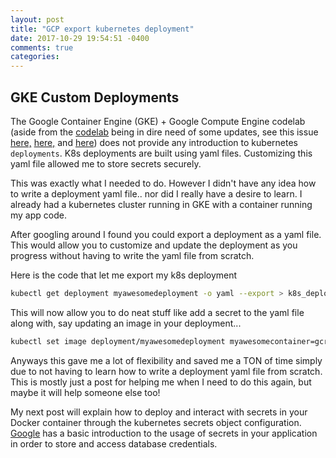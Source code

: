 ```yaml
---
layout: post
title: "GCP export kubernetes deployment"
date: 2017-10-29 19:54:51 -0400
comments: true
categories: 
---
```


## GKE Custom Deployments

The Google Container Engine (GKE) + Google Compute Engine codelab (aside from the [codelab](https://codelabs.developers.google.com/codelabs/cloud-compute-kubernetes/index.html?index=..%2F..%2Findex#0) being in dire need of some updates, see this issue [here,](https://github.com/googlecodelabs/feedback/issues/243) [here,](https://github.com/googlecodelabs/feedback/issues/250) and [here](https://github.com/googlecodelabs/feedback/issues/274)) does not provide any introduction to kubernetes `deployments`.  K8s deployments are built using yaml files.  Customizing this yaml file allowed me to store secrets securely.

<!--more-->

This was exactly what I needed to do.  However I didn't have any idea how to write a deployment yaml file.. nor did I really have a desire to learn.  I already had a kubernetes cluster running in GKE with a container running my app code.

After googling around I found you could export a deployment as a yaml file.  This would allow you to customize and update the deployment as you progress without having to write the yaml file from scratch.

Here is the code that let me export my k8s deployment

```bash
kubectl get deployment myawesomedeployment -o yaml --export > k8s_deployment_config.yaml
```

This will now allow you to do neat stuff like add a secret to the yaml file along with, say updating an image in your deployment...

```bash
kubectl set image deployment/myawesomedeployment myawesomecontainer=gcr.io/myproject/myawesomecontainer:v2
```

Anyways this gave me a lot of flexibility and saved me a TON of time simply due to not having to learn how to write a deployment yaml file from scratch.  This is mostly just a post for helping me when I need to do this again, but maybe it will help someone else too!

My next post will explain how to deploy and interact with secrets in your Docker container through the kubernetes secrets object configuration.  [Google](https://cloud.google.com/sql/docs/postgres/connect-container-engine#5_create_your_secrets) has a basic introduction to the usage of secrets in your application in order to store and access database credentials.
